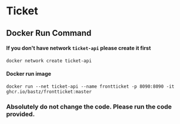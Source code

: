 # Ticket
## Docker Run Command

#### If you don't have network `ticket-api` please create it first
```
docker network create ticket-api
```

#### Docker run image
```
docker run --net ticket-api --name frontticket -p 8090:8090 -it ghcr.io/bastz/frontticket:master
```
### Absolutely do not change the code. Please run the code provided.
